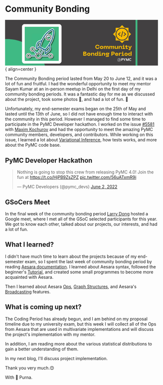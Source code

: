 # Community Bonding

![](/images/community.jpg){ align=center }

The Community Bonding period lasted from May 20 to June 12, and it was a lot of fun and fruitful.
I had the wonderful opportunity to meet my mentor Sayam Kumar at an in-person meetup in Delhi on the first day of my community bonding periods. It was a fantastic day for me as we discussed about the project, took some photos 📸, and had a lot of fun. 🎉


Unfortunately, my end-semester exams began on the 25th of May and lasted until the 13th of June, so I did not have enough time to interact with the community in this period. However I managed to find some time to participate in the PyMC Developer hackathon. I worked on the issue [#5581](https://github.com/pymc-devs/pymc/issues/5581) with [Maxim Kochurov](https://github.com/ferrine) and had the opportunity to meet the amazing PyMC community members, developers, and contributors. While working on this issue, I learned a lot about [Variational Inference](https://www.pymc.io/projects/docs/en/stable/api/vi.html), how tests works, and more about the PyMC code base.


## PyMC Developer Hackathon

<blockquote class="twitter-tweet"><p lang="en" dir="ltr">Nothing is going to stop this crew from releasing PyMC 4.0! Join the fun at <a href="https://t.co/HjPB9ZsZPZ">https://t.co/HjPB9ZsZPZ</a> <a href="https://t.co/56uATxmR9i">pic.twitter.com/56uATxmR9i</a></p>&mdash; PyMC Developers (@pymc_devs) <a href="https://twitter.com/pymc_devs/status/1532373936213790721?ref_src=twsrc%5Etfw">June 2, 2022</a></blockquote> <script async src="https://platform.twitter.com/widgets.js" charset="utf-8"></script>


## GSoCers Meet

In the final week of the community bonding period [Larry Dong](https://github.com/larryshamalama) hosted a Google meet, where I met all of the GSoC selected participants for this year. We got to know each other, talked about our projects, our interests, and had a lot of fun.


## What I learned?

I didn't have much time to learn about the projects because of my end-semester exam, so I spent the last week of community bonding period by reading [Aesara documentation](https://aesara.readthedocs.io/en/latest/). I learned about Aesara syntax, followed the beginner's [Tutorial](https://aesara.readthedocs.io/en/latest/tutorial/index.html), and created some small programmes to become more acquainted with Aesara.

Then I learned about Aesara [Ops](https://aesara.readthedocs.io/en/latest/extending/op.html), [Graph Structures](https://aesara.readthedocs.io/en/latest/extending/graphstructures.html), and Aesara's [Broadcasting](https://aesara.readthedocs.io/en/latest/tutorial/broadcasting.html) features.


## What is coming up next?

The Coding Period has already begun, and I am behind on my proposal timeline due to my university exam, but this week I will collect all of the Ops from Aesara that are used in multivariate implementations and will discuss the project's implementation with my mentor.

In addition, I am reading more about the various statistical distributions to gain a better understanding of them.


In my next blog, I'll discuss project implementation.

Thank you very much.😊

With 💖 Purna.